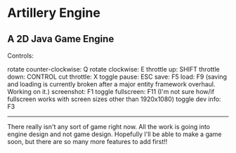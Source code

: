 Artillery Engine
===============
A 2D Java Game Engine
---------------

Controls:

rotate counter-clockwise: Q
rotate clockwise: E
throttle up: SHIFT
throttle down: CONTROL
cut throttle: X
toggle pause: ESC
save: F5
load: F9
    (saving and loading is currently broken after a major entity framework overhaul. Working on it.)
screenshot: F1
toggle fullscreen: F11
    (I'm not sure how/if fullscreen works with screen sizes other than 1920x1080)
toggle dev info: F3

---------------

There really isn't any sort of game right now. All the work is going into engine design and not game design.
Hopefully I'll be able to make a game soon, but there are so many more features to add first!!

